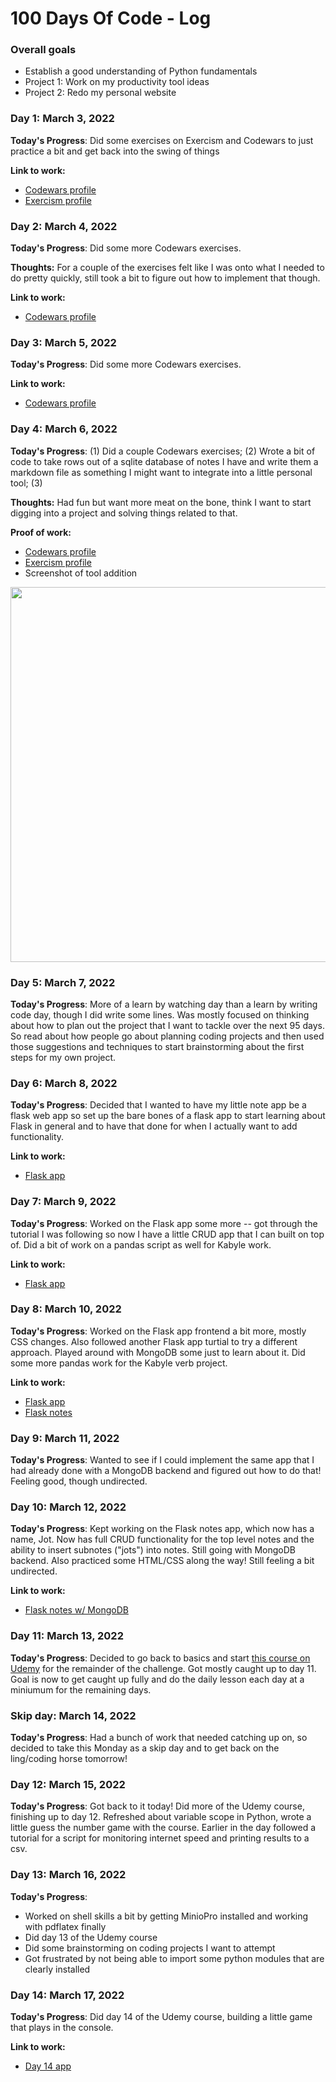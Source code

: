 # 100 Days Of Code - Log

### Overall goals
- Establish a good understanding of Python fundamentals
- Project 1: Work on my productivity tool ideas 
- Project 2: Redo my personal website 


### Day 1: March 3, 2022 

**Today's Progress**: Did some exercises on Exercism and Codewars to just practice a bit and get back into the swing of things

**Link to work:** 
- [Codewars profile](https://www.codewars.com/users/nbbaier)
- [Exercism profile](https://exercism.org/profiles/nbbaier)

### Day 2: March 4, 2022

**Today's Progress**: Did some more Codewars exercises.

**Thoughts:** For a couple of the exercises felt like I was onto what I needed to do pretty quickly, still took a bit to figure out how to implement that though.

**Link to work:** 
- [Codewars profile](https://www.codewars.com/users/nbbaier)

### Day 3: March 5, 2022

**Today's Progress**: Did some more Codewars exercises.

**Link to work:** 
- [Codewars profile](https://www.codewars.com/users/nbbaier)

### Day 4: March 6, 2022

**Today's Progress**: (1) Did a couple Codewars exercises; (2) Wrote a bit of code to take rows out of a sqlite database of notes I have and write them a markdown file as something I might want to integrate into a little personal tool; (3) 

**Thoughts:** Had fun but want more meat on the bone, think I want to start digging into a project and solving things related to that.

**Proof of work:** 
- [Codewars profile](https://www.codewars.com/users/nbbaier)
- [Exercism profile](https://exercism.org/profiles/nbbaier)
- Screenshot of tool addition

<img src="https://user-images.githubusercontent.com/12950157/156977211-27d6be3a-1433-453e-aa93-f33063ad06dc.png" width=600>

### Day 5: March 7, 2022

**Today's Progress**: More of a learn by watching day than a learn by writing code day,  though I did write some lines. Was mostly focused on thinking about how to plan out the project that I want to tackle over the next 95 days. So read about how people go about planning coding projects and then used those suggestions and techniques to start brainstorming about the first steps for my own project.

### Day 6: March 8, 2022

**Today's Progress**: Decided that I wanted to have my little note app be a flask web app so set up the bare bones of a flask app to start learning about Flask in general and to have that done for when I actually want to add functionality.

**Link to work:**
- [Flask app](https://github.com/nbbaier/100-days-of-code/tree/master/flask_app)

### Day 7: March 9, 2022

**Today's Progress**: Worked on the Flask app some more -- got through the tutorial I was following so now I have a little CRUD app that I can built on top of. Did a bit of work on a pandas script as well for Kabyle work.

**Link to work:**
- [Flask app](https://github.com/nbbaier/100-days-of-code/flask_app)

### Day 8: March 10, 2022

**Today's Progress**: Worked on the Flask app frontend a bit more, mostly CSS changes. Also followed another Flask app turtial to try a different approach. Played around with MongoDB some just to learn about it. Did some more pandas work for the Kabyle verb project.

**Link to work:**
- [Flask app](https://github.com/nbbaier/100-days-of-code/tree/master/flask_app)
- [Flask notes](https://github.com/nbbaier/100-days-of-code/tree/master/flask_notes)

### Day 9: March 11, 2022
**Today's Progress**: Wanted to see if I could implement the same app that I had already done with a MongoDB backend and figured out how to do that! Feeling good, though undirected.

### Day 10: March 12, 2022

**Today's Progress**: Kept working on the Flask notes app, which now has a name, Jot. Now has full CRUD functionality for the top level notes and the ability to insert subnotes ("jots") into notes. Still going with MongoDB backend. Also practiced some HTML/CSS along the way! Still feeling a bit undirected.

**Link to work:**
- [Flask notes w/ MongoDB](https://github.com/nbbaier/100-days-of-code/tree/master/flask_app_mongo)

### Day 11: March 13, 2022

**Today's Progress**: Decided to go back to basics and start [this course on Udemy](https://www.udemy.com/course/100-days-of-code/) for the remainder of the challenge. Got mostly caught up to day 11. Goal is now to get caught up fully and do the daily lesson each day at a miniumum for the remaining days.

### Skip day: March 14, 2022

**Today's Progress**: Had a bunch of work that needed catching up on, so decided to take this Monday as a skip day and to get back on the ling/coding horse tomorrow!

### Day 12: March 15, 2022

**Today's Progress**: Got back to it today! Did more of the Udemy course, finishing up to day 12. Refreshed about variable scope in Python, wrote a little guess the number game with the course. Earlier in the day followed a tutorial for a script for monitoring internet speed and printing results to a csv.


### Day 13: March 16, 2022

**Today's Progress**: 
- Worked on shell skills a bit by getting MinioPro installed and working with pdflatex finally
- Did day 13 of the Udemy course
- Did some brainstorming on coding projects I want to attempt
- Got frustrated by not being able to import some python modules that are clearly installed

### Day 14: March 17, 2022

**Today's Progress**: Did day 14 of the Udemy course, building a little game that plays in the console. 

**Link to work:** 
- [Day 14 app](https://github.com/nbbaier/100-days-of-code/tree/master/udemy_course/day-14)
